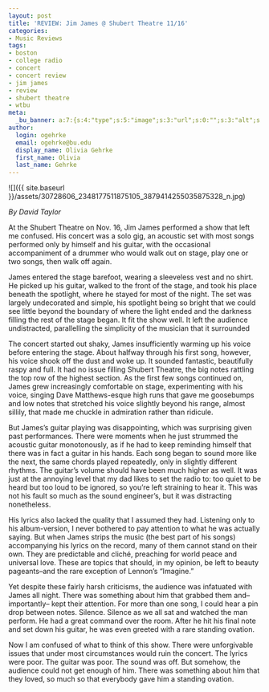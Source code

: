 ```yaml
---
layout: post
title: 'REVIEW: Jim James @ Shubert Theatre 11/16'
categories:
- Music Reviews
tags:
- boston
- college radio
- concert
- concert review
- jim james
- review
- shubert theatre
- wtbu
meta:
  _bu_banner: a:7:{s:4:"type";s:5:"image";s:3:"url";s:0:"";s:3:"alt";s:0:"";s:7:"post_id";s:0:"";s:4:"html";s:0:"";s:8:"position";s:12:"contentWidth";s:7:"caption";s:0:"";}
author:
  login: ogehrke
  email: ogehrke@bu.edu
  display_name: Olivia Gehrke
  first_name: Olivia
  last_name: Gehrke
---
```

![]({{ site.baseurl }}/assets/30728606_2348177511875105_3879414255035875328_n.jpg)

_By David Taylor_

At the Shubert Theatre on Nov. 16, Jim James performed a show that left me confused. His concert was a solo gig, an acoustic set with most songs performed only by himself and his guitar, with the occasional accompaniment of a drummer who would walk out on stage, play one or two songs, then walk off again.

James entered the stage barefoot, wearing a sleeveless vest and no shirt. He picked up his guitar, walked to the front of the stage, and took his place beneath the spotlight, where he stayed for most of the night. The set was largely undecorated and simple, his spotlight being so bright that we could see little beyond the boundary of where the light ended and the darkness filling the rest of the stage began. It fit the show well. It left the audience undistracted, parallelling the simplicity of the musician that it surrounded

The concert started out shaky, James insufficiently warming up his voice before entering the stage. About halfway through his first song, however, his voice shook off the dust and woke up. It sounded fantastic, beautifully raspy and full. It had no issue filling Shubert Theatre, the big notes rattling the top row of the highest section. As the first few songs continued on, James grew increasingly comfortable on stage, experimenting with his voice, singing Dave Matthews-esque high runs that gave me goosebumps and low notes that stretched his voice slightly beyond his range, almost sillily, that made me chuckle in admiration rather than ridicule.

But James’s guitar playing was disappointing, which was surprising given past performances. There were moments when he just strummed the acoustic guitar monotonously, as if he had to keep reminding himself that there was in fact a guitar in his hands. Each song began to sound more like the next, the same chords played repeatedly, only in slightly different rhythms. The guitar’s volume should have been much higher as well. It was just at the annoying level that my dad likes to set the radio to: too quiet to be heard but too loud to be ignored, so you’re left straining to hear it. This was not his fault so much as the sound engineer’s, but it was distracting nonetheless.

His lyrics also lacked the quality that I assumed they had. Listening only to his album-version, I never bothered to pay attention to what he was actually saying. But when James strips the music (the best part of his songs) accompanying his lyrics on the record, many of them cannot stand on their own. They are predictable and cliché, preaching for world peace and universal love. These are topics that should, in my opinion, be left to beauty pageants–and the rare exception of Lennon’s “Imagine.”

Yet despite these fairly harsh criticisms, the audience was infatuated with James all night. There was something about him that grabbed them and–importantly– kept their attention. For more than one song, I could hear a pin drop between notes. Silence. Silence as we all sat and watched the man perform. He had a great command over the room. After he hit his final note and set down his guitar, he was even greeted with a rare standing ovation.

Now I am confused of what to think of this show. There were unforgivable issues that under most circumstances would ruin the concert. The lyrics were poor. The guitar was poor. The sound was off. But somehow, the audience could not get enough of him. There was something about him that they loved, so much so that everybody gave him a standing ovation.